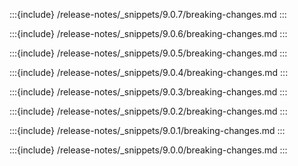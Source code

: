 :::{include} /release-notes/_snippets/9.0.7/breaking-changes.md
:::

:::{include} /release-notes/_snippets/9.0.6/breaking-changes.md
:::

:::{include} /release-notes/_snippets/9.0.5/breaking-changes.md
:::

:::{include} /release-notes/_snippets/9.0.4/breaking-changes.md
:::

:::{include} /release-notes/_snippets/9.0.3/breaking-changes.md
:::

:::{include} /release-notes/_snippets/9.0.2/breaking-changes.md
:::

:::{include} /release-notes/_snippets/9.0.1/breaking-changes.md
:::

:::{include} /release-notes/_snippets/9.0.0/breaking-changes.md
:::
